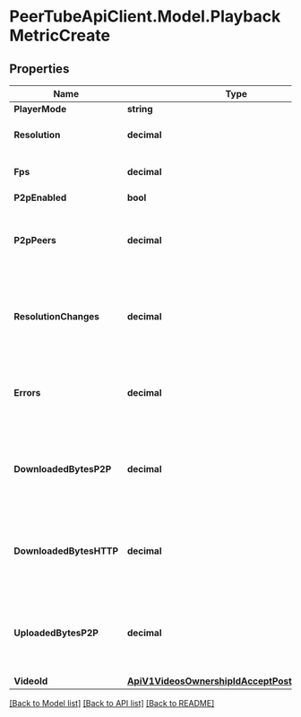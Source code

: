 # PeerTubeApiClient.Model.PlaybackMetricCreate

## Properties

Name | Type | Description | Notes
------------ | ------------- | ------------- | -------------
**PlayerMode** | **string** |  | 
**Resolution** | **decimal** | Current player video resolution | [optional] 
**Fps** | **decimal** | Current player video fps | [optional] 
**P2pEnabled** | **bool** |  | 
**P2pPeers** | **decimal** | P2P peers connected (doesn&#39;t include WebSeed peers) | [optional] 
**ResolutionChanges** | **decimal** | How many resolution changes occurred since the last metric creation | 
**Errors** | **decimal** | How many errors occurred since the last metric creation | 
**DownloadedBytesP2P** | **decimal** | How many bytes were downloaded with P2P since the last metric creation | 
**DownloadedBytesHTTP** | **decimal** | How many bytes were downloaded with HTTP since the last metric creation | 
**UploadedBytesP2P** | **decimal** | How many bytes were uploaded with P2P since the last metric creation | 
**VideoId** | [**ApiV1VideosOwnershipIdAcceptPostIdParameter**](ApiV1VideosOwnershipIdAcceptPostIdParameter.md) |  | 

[[Back to Model list]](../README.md#documentation-for-models) [[Back to API list]](../README.md#documentation-for-api-endpoints) [[Back to README]](../README.md)

